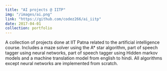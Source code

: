```yaml
---
title: "AI projects @ IITP"
img: "/images/ai.png"
link: "https://github.com/codez266/ai_iitp"
date: 2017-04-01
collection: portfolio
---
```

A collection of projects done at IIT Patna related to the artificial intelligence course. Includes a maze solver using the A* star algorithm, part of speech tagger using neural networks, part of speech tagger using Hidden markov models and a machine translation model from english to hindi. All algorithms except neural networks are implemented from scratch.

